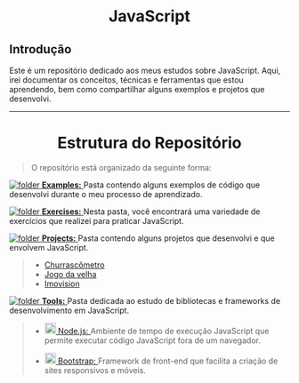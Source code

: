  

<h1 align="center">JavaScript</h1>

## Introdução

Este é um repositório dedicado aos meus estudos sobre JavaScript. Aqui, irei documentar os conceitos, técnicas e ferramentas que estou aprendendo, bem como compartilhar alguns exemplos e projetos que desenvolvi.

---

<h1 align="center">Estrutura do Repositório</h1>

 >O repositório está organizado da seguinte forma:

[![folder](https://user-images.githubusercontent.com/115679546/236650193-85814478-2f0a-45da-94c1-974b348f0ba6.png) **Examples:** ](https://github.com/LeoAnders/JavaScript/tree/main/Examples)Pasta contendo alguns exemplos de código que desenvolvi durante o meu processo de aprendizado.

[![folder](https://user-images.githubusercontent.com/115679546/236650193-85814478-2f0a-45da-94c1-974b348f0ba6.png) **Exercises:** ](https://github.com/LeoAnders/JavaScript/tree/main/Exercices)Nesta pasta, você encontrará uma variedade de exercícios que realizei para praticar JavaScript.

[![folder](https://user-images.githubusercontent.com/115679546/236650193-85814478-2f0a-45da-94c1-974b348f0ba6.png) **Projects:** ](https://github.com/LeoAnders/JavaScript/tree/main/Projects)Pasta contendo alguns projetos que desenvolvi e que envolvem JavaScript.

> - [Churrascômetro ](https://github.com/LeoAnders/JavaScript/tree/main/Projects/Churrascometro) 
> - [Jogo da velha ](https://github.com/LeoAnders/JavaScript/tree/main/Projects/JogoDaVelha) 
> - [Imovision](https://github.com/LeoAnders/JavaScript/tree/main/Projects/Imovision) 

[![folder](https://user-images.githubusercontent.com/115679546/236650193-85814478-2f0a-45da-94c1-974b348f0ba6.png) **Tools:** ](https://github.com/LeoAnders/JavaScript/tree/main/Tools)Pasta dedicada ao estudo de bibliotecas e frameworks de desenvolvimento em JavaScript.

> - [<img src="https://cdn.jsdelivr.net/gh/devicons/devicon/icons/nodejs/nodejs-original.svg" width="20px" /> Node.js: ](https://github.com/LeoAnders/JavaScript/tree/main/Tools/Node.js) Ambiente de tempo de execução JavaScript que permite executar código JavaScript fora de um navegador.
>
> - [<img src="https://cdn.jsdelivr.net/gh/devicons/devicon/icons/bootstrap/bootstrap-original.svg" width="20px" /> Bootstrap: ](https://github.com/LeoAnders/JavaScript/tree/main/Tools/Bootstrap) Framework de front-end que facilita a criação de sites responsivos e móveis.







